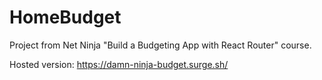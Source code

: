 # HomeBudget

Project from Net Ninja "Build a Budgeting App with React Router" course.

Hosted version: https://damn-ninja-budget.surge.sh/
